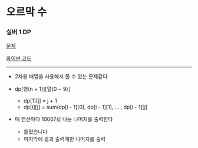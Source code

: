 # 오르막 수
### 실버 1 DP
[문제](https://www.acmicpc.net/problem/11057)

[파이썬 코드](11057.py)

---

- 2차원 배열을 사용해서 풀 수 있는 문제같다
- dp[행(n + 1)][열(0 ~ 9)] 
  - dp[1][j] = j + 1
  - dp[i][j] = sum(dp[i - 1][0], dp[i - 1][1], ... , dp[i - 1][j]

- 매 연산마다 10007로 나눈 나머지를 출력한다
  - 틀렸습니다
  - 마지막에 결과 출력때만 나머지를 출력